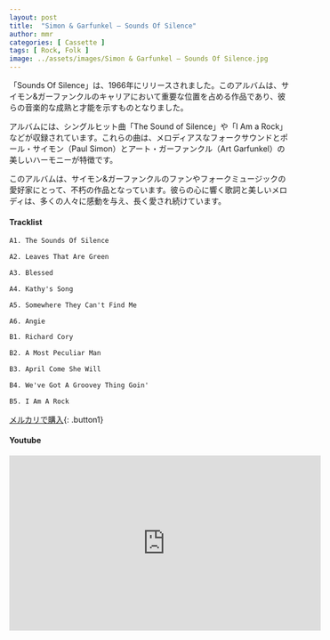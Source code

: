 ```yaml
---
layout: post
title:  "Simon & Garfunkel – Sounds Of Silence"
author: mmr
categories: [ Cassette ]
tags: [ Rock, Folk ]
image: ../assets/images/Simon & Garfunkel – Sounds Of Silence.jpg
---
```


「Sounds Of Silence」は、1966年にリリースされました。このアルバムは、サイモン&ガーファンクルのキャリアにおいて重要な位置を占める作品であり、彼らの音楽的な成熟と才能を示すものとなりました。

アルバムには、シングルヒット曲「The Sound of Silence」や「I Am a Rock」などが収録されています。これらの曲は、メロディアスなフォークサウンドとポール・サイモン（Paul Simon）とアート・ガーファンクル（Art Garfunkel）の美しいハーモニーが特徴です。

このアルバムは、サイモン&ガーファンクルのファンやフォークミュージックの愛好家にとって、不朽の作品となっています。彼らの心に響く歌詞と美しいメロディは、多くの人々に感動を与え、長く愛され続けています。

#### Tracklist
```md
A1. The Sounds Of Silence

A2. Leaves That Are Green

A3. Blessed

A4. Kathy's Song

A5. Somewhere They Can't Find Me

A6. Angie

B1. Richard Cory

B2. A Most Peculiar Man

B3. April Come She Will

B4. We've Got A Groovey Thing Goin'

B5. I Am A Rock
```

[メルカリで購入](https://jp.mercari.com/item/m97532199707?afid=6142608987){: .button1}

#### Youtube
<iframe width="560" height="315" src="https://www.youtube.com/embed/6ukmjBSQY-c?si=0Qgxkn7kxHC7wt6G" title="YouTube video player" frameborder="0" allow="accelerometer; autoplay; clipboard-write; encrypted-media; gyroscope; picture-in-picture; web-share" referrerpolicy="strict-origin-when-cross-origin" allowfullscreen></iframe>
